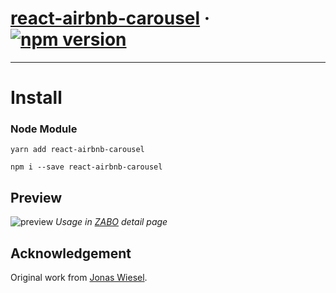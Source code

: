# [react-airbnb-carousel](https://www.npmjs.com/package/react-airbnb-carousel) &middot; [![npm version](https://badge.fury.io/js/react-airbnb-carousel.svg)](https://badge.fury.io/js/react-airbnb-carousel)

----
# Install

### Node Module

```
yarn add react-airbnb-carousel
```

```
npm i --save react-airbnb-carousel
```

## Preview

![preview](docs/Preview.gif)
*Usage in [ZABO](https://zabo.sparcs.org) detail page*

## Acknowledgement

Original work from [Jonas Wiesel](https://github.com/wieseljonas).
